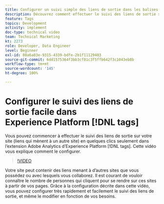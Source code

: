 ```yaml
---
title: Configurer un suivi simple des liens de sortie dans les balises Experience Platform
description: Découvrez comment effectuer le suivi des liens de sortie sur votre site (liens qui mènent à un autre site) en quelques clics seulement dans l’extension Adobe Analytics des balises Experience Platform.
feature: Tags
topics: Development
activity: implement
doc-type: technical video
team: Technical Marketing
kt: 2273
role: Developer, Data Engineer
level: Beginner
exl-id: 80a6a83e-9315-4339-bdfe-2b1f11129403
source-git-commit: 6dd1575364f3bb3cf81c3f5ffb642f3c1043eb8b
workflow-type: tm+mt
source-wordcount: '145'
ht-degree: 100%

---
```


# Configurer le suivi des liens de sortie facile dans Experience Platform [!DNL tags]

Vous pouvez commencer à effectuer le suivi des liens de sortie sur votre site (liens qui mènent à un autre site) en quelques clics seulement dans l’extension Adobe Analytics d’Experience Platform [!DNL tags]. Cette vidéo vous explique comment le configurer.

>[!VIDEO](https://video.tv.adobe.com/v/25763/?quality=12&learn=on)

Votre site peut contenir des liens menant à d’autres sites que vous possédez ou avec lesquels vous collaborez. Il est courant de vouloir connaître le nombre de personnes qui cliquent pour se rendre sur ces sites à partir de vos pages. Grâce à la configuration décrite dans cette vidéo, vous pouvez configurer très rapidement et facilement le suivi des liens de sortie, et même le modifier en fonction de vos besoins.
